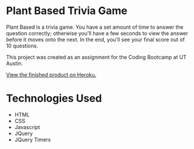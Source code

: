 # Plant Based Trivia Game

Plant Based is a trivia game. You have a set amount of time to answer the question correctly; otherwise you'll have a few seconds to view the answer before it moves onto the next. In the end, you'll see your final score out of 10 questions.

This project was created as an assignment for the Coding Bootcamp at UT Austin.

<a href="https://agile-refuge-18145.herokuapp.com/">View the finished product on Heroku.</a>

# Technologies Used

- HTML
- CSS
- Javascript
- JQuery
- JQuery Timers